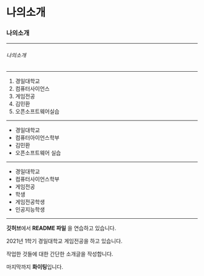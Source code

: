 # 나의소개

### 나의소개
***
###### 나의소개
---
1. 경일대학교
2. 컴퓨터사이언스
3. 게임전공
4. 김민환
5. 오픈소프트웨어실습

 * * *
 
 + 경일대학교
 + 컴퓨터아이언스학부
 + 김민환
 + 오픈소프트웨어 실습


- - -
 * 경일대학교
 * 컴퓨터사이언스학부
 * 게임전공
* 학생
 * 게임전공학생
 *  인공지능학생


***

**깃허브**에서 **README 파일** 을 연습하고 있습니다.

2021년 1학기 경일대학교 게임전공을 하고 있습니다.

작업한 것들에 대한 간단한 소개글을 작성합니다.

마지막까지 **화이팅**입니다.
